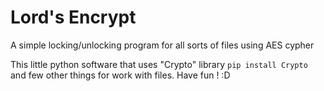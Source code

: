 # Lord's Encrypt
A simple locking/unlocking program for all sorts of files using AES cypher

This little python software that uses "Crypto" library ```pip install Crypto``` and few other things for work with files.
Have fun ! :D
 
